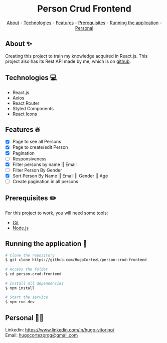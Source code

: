 <h1 align="center"> Person Crud Frontend</h1>

<p align="center">
    <a href="#about">About</a>
    - <a href="#technologies">Technologies</a>
    - <a href="#Features">Features</a>
    - <a href="#pre">Prerequisites</a>
    - <a href="#running">Running the application</a>
    - <a href="#personal">Personal</a>
</p>
 
<h2 id="about">About ✨</h2>
 
Creating this project to train my knowledge acquired in React.js. This project also has its Rest API made by me, which is on [github](https://github.com/HugoCortezL/person-crud-backend).
 
<h2 id="technologies">Technologies 💻</h2>
 
- React.js
- Axios
- React Router
- Styled Components
- React Icons
 
<h2 id="Features">Features 🔥</h2>

* [X] Page to see all Persons
* [X] Page to create/edit Person
* [X] Pagination
* [ ] Responsiveness
* [X] Filter persons by name || Email
* [ ] Filter Person By Gender
* [X] Sort Person By Name || Email || Gender || Age
* [ ] Create pagination in all persons

<h2 id="pre">Prerequisites ✏️</h2>
 
For this project to work, you will need some tools:
* [Git](https://git-scm.com/downloads)
* [Node.js](https://nodejs.org/en/download/)
 
<h2 id="running">Running the application 🎲</h2>
 
```bash
# Clone the repository
$ git clone https://github.com/HugoCortezL/person-crud-frontend
 
# Access the folder
$ cd person-crud-frontend
 
# Install all dependencies
$ npm install
 
# Start the service
$ npm run dev
```
 
<h2 id="personal">Personal 🙋‍♂️</h2>
 
Linkedin: https://www.linkedin.com/in/hugo-vitorino/
</br>
Email: hugocortezprog@gmail.com

